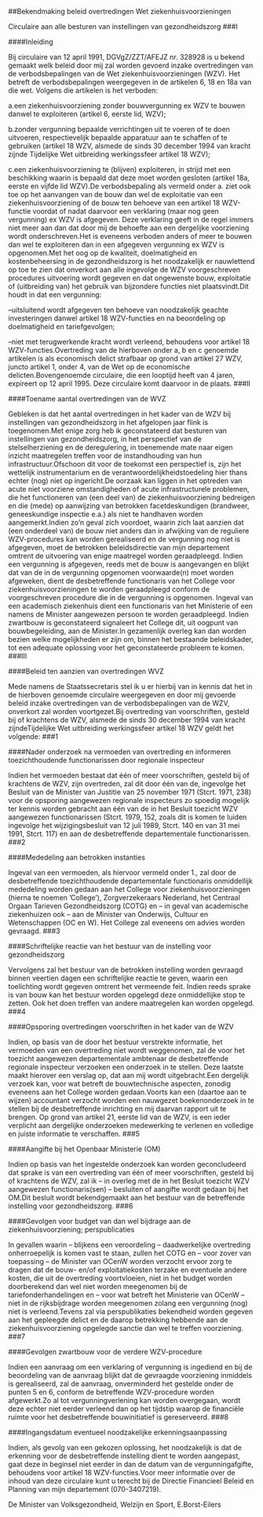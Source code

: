 <meta http-equiv='Content-Type' content='text/html; charset=utf-8' />

##Bekendmaking beleid overtredingen Wet ziekenhuisvoorzieningen

Circulaire aan alle besturen van instellingen van gezondheidszorg
###I 

####Inleiding

Bij circulaire van 12 april 1991, DGVgZ/ZZT/AFEJZ nr. 328928 is u bekend gemaakt welk beleid door mij zal worden gevoerd inzake overtredingen van de verbodsbepalingen van de Wet ziekenhuisvoorzieningen (WZV). Het betreft de verbodsbepalingen weergegeven in de artikelen 6, 18 en 18a van die wet. Volgens die artikelen is het verboden:

a.een ziekenhuisvoorziening zonder bouwvergunning ex WZV te bouwen danwel te exploiteren (artikel 6, eerste lid, WZV);

b.zonder vergunning bepaalde verrichtingen uit te voeren of te doen uitvoeren, respectievelijk bepaalde apparatuur aan te schaffen of te gebruiken (artikel 18 WZV, alsmede de sinds 30 december 1994 van kracht zijnde Tijdelijke Wet uitbreiding werkingssfeer artikel 18 WZV);

c.een ziekenhuisvoorziening te (blijven) exploiteren, in strijd met een beschikking waarin is bepaald dat deze moet worden gesloten (artikel 18a, eerste en vijfde lid WZV).De verbodsbepaling als vermeld onder a. ziet ook toe op het aanvangen van de bouw dan wel de exploitatie van een ziekenhuisvoorziening of de bouw ten behoeve van een artikel 18 WZV-functie voordat of nadat daarvoor een verklaring (maar nog geen vergunning) ex WZV is afgegeven. Deze verklaring geeft in de regel immers niet meer aan dan dat door mij de behoefte aan een dergelijke voorziening wordt onderschreven.Het is eveneens verboden anders of meer te bouwen dan wel te exploiteren dan in een afgegeven vergunning ex WZV is opgenomen.Met het oog op de kwaliteit, doelmatigheid en kostenbeheersing in de gezondheidszorg is het noodzakelijk er nauwlettend op toe te zien dat onverkort aan alle ingevolge de WZV voorgeschreven procedures uitvoering wordt gegeven en dat ongewenste bouw, exploitatie of (uitbreiding van) het gebruik van bijzondere functies niet plaatsvindt.Dit houdt in dat een vergunning:

–uitsluitend wordt afgegeven ten behoeve van noodzakelijk geachte investeringen danwel artikel 18 WZV-functies en na beoordeling op doelmatigheid en tariefgevolgen;

–niet met terugwerkende kracht wordt verleend, behoudens voor artikel 18 WZV-functies.Overtreding van de hierboven onder a, b en c genoemde artikelen is als economisch delict strafbaar op grond van artikel 27 WZV, juncto artikel 1, onder 4, van de Wet op de economische delicten.Bovengenoemde circulaire, die een looptijd heeft van 4 jaren, expireert op 12 april 1995. Deze circulaire komt daarvoor in de plaats. 
###II 

####Toename aantal overtredingen van de WVZ

Gebleken is dat het aantal overtredingen in het kader van de WZV bij instellingen van gezondheidszorg in het afgelopen jaar flink is toegenomen.Met enige zorg heb ik geconstateerd dat besturen van instellingen van gezondheidszorg, in het perspectief van de stelselherziening en de deregulering, in toenemende mate naar eigen inzicht maatregelen treffen voor de instandhouding van hun infrastructuur.Ofschoon dit voor de toekomst een perspectief is, zijn het wettelijk instrumentarium en de verantwoordelijkheidstoedeling hier thans echter (nog) niet op ingericht.De oorzaak kan liggen in het optreden van acute niet voorziene omstandigheden of acute infrastructurele problemen, die het functioneren van (een deel van) de ziekenhuisvoorziening bedreigen en die (mede) op aanwijzing van betrokken facetdeskundigen (brandweer, geneeskundige inspectie e.a.) als niet te handhaven worden aangemerkt.Indien zo’n geval zich voordoet, waarin zich laat aanzien dat (een onderdeel van) de bouw niet anders dan in afwijking van de reguliere WZV-procedures kan worden gerealiseerd en de vergunning nog niet is afgegeven, moet de betrokken beleidsdirectie van mijn departement omtrent de uitvoering van enige maatregel worden geraadpleegd. Indien een vergunning is afgegeven, reeds met de bouw is aangevangen en blijkt dat van de in de vergunning opgenomen voorwaarde(n) moet worden afgeweken, dient de desbetreffende functionaris van het College voor ziekenhuisvoorzieningen te worden geraadpleegd conform de voorgeschreven procedure die in de vergunning is opgenomen. Ingeval van een academisch ziekenhuis dient een functionaris van het Ministerie of een namens de Minister aangewezen persoon te worden geraadpleegd. Indien zwartbouw is geconstateerd signaleert het College dit, uit oogpunt van bouwbegeleiding, aan de Minister.In gezamenlijk overleg kan dan worden bezien welke mogelijkheden er zijn om, binnen het bestaande beleidskader, tot een adequate oplossing voor het geconstateerde probleem te komen. 
###III 

####Beleid ten aanzien van overtredingen WVZ

Mede namens de Staatssecretaris stel ik u er hierbij van in kennis dat het in de hierboven genoemde circulaire weergegeven en door mij gevoerde beleid inzake overtredingen van de verbodsbepalingen van de WZV, onverkort zal worden voortgezet.Bij overtreding van voorschriften, gesteld bij of krachtens de WZV, alsmede de sinds 30 december 1994 van kracht zijndeTijdelijke Wet uitbreiding werkingssfeer artikel 18 WZV geldt het volgende: 
###1 

####Nader onderzoek na vermoeden van overtreding en informeren toezichthoudende functionarissen door regionale inspecteur

Indien het vermoeden bestaat dat één of meer voorschriften, gesteld bij of krachtens de WZV, zijn overtreden, zal dit door één van de, ingevolge het Besluit van de Minister van Justitie van 25 november 1971 (Stcrt. 1971, 238) voor de opsporing aangewezen regionale inspecteurs zo spoedig mogelijk ter kennis worden gebracht aan één van de in het Besluit toezicht WZV aangewezen functionarissen (Stcrt. 1979, 152, zoals dit is komen te luiden ingevolge het wijzigingsbesluit van 12 juli 1989, Stcrt. 140 en van 31 mei 1991, Stcrt. 117) en aan de desbetreffende departementale functionarissen. 
###2 

####Mededeling aan betrokken instanties

Ingeval van een vermoeden, als hiervoor vermeld onder 1., zal door de desbetreffende toezichthoudende departementale functionaris onmiddellijk mededeling worden gedaan aan het College voor ziekenhuisvoorzieningen (hierna te noemen ’College’), Zorgverzekeraars Nederland, het Centraal Orgaan Tarieven Gezondheidszorg (COTG) en – in geval van academische ziekenhuizen ook – aan de Minister van Onderwijs, Cultuur en Wetenschappen (OC en W). Het College zal eveneens om advies worden gevraagd. 
###3 

####Schriftelijke reactie van het bestuur van de instelling voor gezondheidszorg

Vervolgens zal het bestuur van de betrokken instelling worden gevraagd binnen veertien dagen een schriftelijke reactie te geven, waarin een toelichting wordt gegeven omtrent het vermeende feit. Indien reeds sprake is van bouw kan het bestuur worden opgelegd deze onmiddellijke stop te zetten. Ook het doen treffen van andere maatregelen kan worden opgelegd. 
###4 

####Opsporing overtredingen voorschriften in het kader van de WZV

Indien, op basis van de door het bestuur verstrekte informatie, het vermoeden van een overtreding niet wordt weggenomen, zal de voor het toezicht aangewezen departementale ambtenaar de desbetreffende regionale inspecteur verzoeken een onderzoek in te stellen. Deze laatste maakt hierover een verslag op, dat aan mij wordt uitgebracht.Een dergelijk verzoek kan, voor wat betreft de bouwtechnische aspecten, zonodig eveneens aan het College worden gedaan.Voorts kan een (daartoe aan te wijzen) accountant verzocht worden een nauwgezet boekenonderzoek in te stellen bij de desbetreffende inrichting en mij daarvan rapport uit te brengen. Op grond van artikel 21, eerste lid van de WZV, is een ieder verplicht aan dergelijke onderzoeken medewerking te verlenen en volledige en juiste informatie te verschaffen. 
###5 

####Aangifte bij het Openbaar Ministerie (OM)

Indien op basis van het ingestelde onderzoek kan worden geconcludeerd dat sprake is van een overtreding van één of meer voorschriften, gesteld bij of krachtens de WZV, zal ik – in overleg met de in het Besluit toezicht WZV aangewezen functionaris(sen) – besluiten of aangifte wordt gedaan bij het OM.Dit besluit wordt bekendgemaakt aan het bestuur van de betreffende instelling voor gezondheidszorg. 
###6 

####Gevolgen voor budget van dan wel bijdrage aan de ziekenhuisvoorziening; perspublicaties

In gevallen waarin – blijkens een veroordeling – daadwerkelijke overtreding onherroepelijk is komen vast te staan, zullen het COTG en – voor zover van toepassing – de Minister van OCenW worden verzocht ervoor zorg te dragen dat de bouw- en/of exploitatiekosten terzake en eventuele andere kosten, die uit de overtreding voortvloeien, niet in het budget worden doorberekend dan wel niet worden meegenomen bij de tariefonderhandelingen en – voor wat betreft het Ministerie van OCenW – niet in de rijksbijdrage worden meegenomen zolang een vergunning (nog) niet is verleend.Tevens zal via perspublikaties bekendheid worden gegeven aan het gepleegde delict en de daarop betrekking hebbende aan de ziekenhuisvoorziening opgelegde sanctie dan wel te treffen voorziening. 
###7 

####Gevolgen zwartbouw voor de verdere WZV-procedure

Indien een aanvraag om een verklaring of vergunning is ingediend en bij de beoordeling van de aanvraag blijkt dat de gevraagde voorziening inmiddels is gerealiseerd, zal de aanvraag, onverminderd het gestelde onder de punten 5 en 6, conform de betreffende WZV-procedure worden afgewerkt.Zo al tot vergunningverlening kan worden overgegaan, wordt deze echter niet eerder verleend dan op het tijdstip waarop de financiële ruimte voor het desbetreffende bouwinitiatief is gereserveerd. 
###8 

####Ingangsdatum eventueel noodzakelijke erkenningsaanpassing

Indien, als gevolg van een gekozen oplossing, het noodzakelijk is dat de erkenning voor de desbetreffende instelling dient te worden aangepast, gaat deze in beginsel niet eerder in dan de datum van de vergunningafgifte, behoudens voor artikel 18 WZV-functies.Voor meer informatie over de inhoud van deze circulaire kunt u terecht bij de Directie Financieel Beleid en Planning van mijn departement (070-3407219).

De 
Minister van Volksgezondheid, Welzijn en Sport,
E.Borst-Eilers

